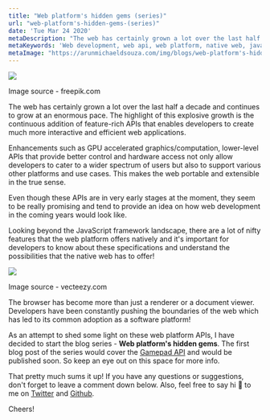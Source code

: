 ```yaml
---
title: "Web platform's hidden gems (series)"
url: "web-platform's-hidden-gems-(series)"
date: 'Tue Mar 24 2020'
metaDescription: "The web has certainly grown a lot over the last half a decade and continues to grow at an enormous pace. The highlight of this explosive growth is the continuous addition of feature-rich APIs that enables developers to create much more interactive and efficient web applications. Enhancements such as GPU accelerated graphics/computation, lower-level APIs that provide better control and hardware access not only allow developers to cater to a wider spectrum of users but also to support various other platforms and use cases. This makes the web portable and extensible in the true sense. Even though these specifications are in very early stages at the moment, they seem to be really promising and tend to provide an idea on how web development in the coming years would look like. Looking beyond the JavaScript framework landscape, there are a lot of nifty features that the web platform offers natively and it's important for developers to know about these specifications and understand the possibilities that the native web has to offer!"
metaKeywords: 'Web development, web api, web platform, native web, javascript api, javascript engine, javascript'
metaImage: "https://arunmichaeldsouza.com/img/blogs/web-platform's-hidden-gems-(series)/1.png"
---
```


![](</img/blogs/web-platform's-hidden-gems-(series)/1.png>)

Image source - freepik.com

The web has certainly grown a lot over the last half a decade and continues to grow at an enormous pace. The highlight of this explosive growth is the continuous addition of feature-rich APIs that enables developers to create much more interactive and efficient web applications.

Enhancements such as GPU accelerated graphics/computation, lower-level APIs that provide better control and hardware access not only allow developers to cater to a wider spectrum of users but also to support various other platforms and use cases. This makes the web portable and extensible in the true sense.

Even though these APIs are in very early stages at the moment, they seem to be really promising and tend to provide an idea on how web development in the coming years would look like.

Looking beyond the JavaScript framework landscape, there are a lot of nifty features that the web platform offers natively and it's important for developers to know about these specifications and understand the possibilities that the native web has to offer!

![](</img/blogs/web-platform's-hidden-gems-(series)/2.png>)

Image source - vecteezy.com

The browser has become more than just a renderer or a document viewer. Developers have been constantly pushing the boundaries of the web which has led to its common adoption as a software platform!

As an attempt to shed some light on these web platform APIs, I have decided to start the blog series - **Web platform's hidden gems**. The first blog post of the series would cover the [Gamepad API](https://w3c.github.io/gamepad/) and would be published soon. So keep an eye out on this space for more info.

That pretty much sums it up! If you have any questions or suggestions, don't forget to leave a comment down below. Also, feel free to say hi 👋 to me on [Twitter](https://twitter.com/amdsouza92) and [Github](https://github.com/ArunMichaelDsouza).

Cheers!
